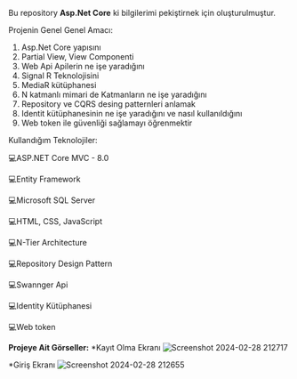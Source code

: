 Bu repository **Asp.Net Core**  ki bilgilerimi pekiştirnek için oluşturulmuştur.


Projenin Genel Genel Amacı:

<ol>
  <li>Asp.Net Core yapısını</li>
    <li>Partial View, View Componenti</li>
    <li>Web Api Apilerin ne işe yaradığını</li>
   <li>Signal R Teknolojisini</li>
     <li>MediaR kütüphanesi</li>
   <li>N katmanlı mimari de Katmanların ne işe yaradığını</li>
     <li>Repository ve CQRS desing patternleri anlamak</li>
    <li>Identit kütüphanesinin ne işe yaradığını ve nasıl kullanıldığını</li>
    <li>Web token ile güvenliği sağlamayı öğrenmektir</li>

</ol>




Kullandığım Teknolojiler:

💻ASP.NET Core MVC - 8.0

💻Entity Framework

💻Microsoft SQL Server

💻HTML, CSS, JavaScript

💻N-Tier Architecture

💻Repository Design Pattern

💻Swannger Api

💻Identity Kütüphanesi

💻Web token

**Projeye Ait Görseller:** 
*Kayıt Olma Ekranı
![Screenshot 2024-02-28 212717](https://github.com/muhammetkilinc15/Traversal-WebSite/assets/108901980/58e0e2da-42c5-4418-97e6-197d7aecd010)

*Giriş Ekranı 
![Screenshot 2024-02-28 212655](https://github.com/muhammetkilinc15/Traversal-WebSite/assets/108901980/fe02cb53-0c3a-49da-b5da-1c5c7f1b6103)


